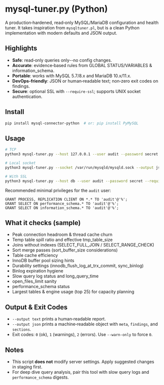 
# mysql-tuner.py (Python)

A production‑hardened, read‑only MySQL/MariaDB configuration and health tuner. It takes inspiration from `mysqltuner.pl`, but is a clean Python implementation with modern defaults and JSON output.

## Highlights
- **Safe**: read‑only queries only--no config changes.
- **Accurate**: evidence‑based rules from GLOBAL STATUS/VARIABLES & information_schema.
- **Portable**: works with MySQL 5.7/8.x and MariaDB 10.x/11.x.
- **DevOps‑friendly**: JSON or human‑readable text; non‑zero exit codes on findings.
- **Secure**: optional SSL with `--require-ssl`; supports UNIX socket authentication.

## Install
```bash
pip install mysql-connector-python  # or: pip install PyMySQL
```

## Usage
```bash
# TCP
python3 mysql-tuner.py --host 127.0.0.1 --user audit --password secret --output text

# Local socket
python3 mysql-tuner.py --socket /var/run/mysqld/mysqld.sock --output json > report.json

# With SSL
python3 mysql-tuner.py --host db --user audit --password secret --require-ssl --ssl-ca /path/ca.pem
```

Recommended minimal privileges for the `audit` user:
```
GRANT PROCESS, REPLICATION CLIENT ON *.* TO 'audit'@'%';
GRANT SELECT ON performance_schema.* TO 'audit'@'%';
GRANT SELECT ON information_schema.* TO 'audit'@'%';
```

## What it checks (sample)
- Peak connection headroom & thread cache churn
- Temp table spill ratio and effective tmp_table_size
- Joins without indexes (SELECT_FULL_JOIN / SELECT_RANGE_CHECK)
- Sort merge passes (sort_buffer_size considerations)
- Table cache efficiency
- InnoDB buffer pool sizing hints
- Durability settings (innodb_flush_log_at_trx_commit, sync_binlog)
- Binlog expiration hygiene
- Slow query log status and long_query_time
- open_files_limit sanity
- performance_schema status
- Largest tables & engine usage (top 25) for capacity planning

## Output & Exit Codes
- `--output text` prints a human‑readable report.
- `--output json` prints a machine‑readable object with `meta`, `findings`, and `sections`.
- Exit codes: `0` (ok), `1` (warnings), `2` (errors). Use `--warn-only` to force `0`.

## Notes
- This script **does not** modify server settings. Apply suggested changes in staging first.
- For deep dive query analysis, pair this tool with slow query logs and `performance_schema` digests.
```

